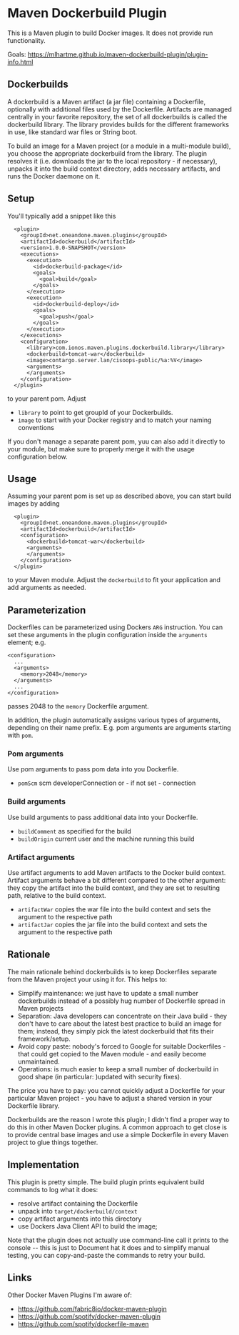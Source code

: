 # Maven Dockerbuild Plugin

This is a Maven plugin to build Docker images. It does not provide run functionality.

Goals: https://mlhartme.github.io/maven-dockerbuild-plugin/plugin-info.html


## Dockerbuilds

A dockerbuild is a Maven artifact (a jar file) containing a Dockerfile, optionally with additional files used by the Dockerfile.
Artifacts are managed centrally in your favorite repository, the set of all dockerbuilds is called the dockerbuild library.
The library provides builds for the different frameworks in use, like standard war files or String boot.

To build an image for a Maven project (or a module in a multi-module build), you choose the appropriate dockerbuild from the library.
The plugin resolves it (i.e. downloads the jar to the local repository - if necessary), unpacks it into the build context directory,
adds necessary artifacts, and runs the Docker daemone on it.

## Setup

You'll typically add a snippet like this

      <plugin>
        <groupId>net.oneandone.maven.plugins</groupId>
        <artifactId>dockerbuild</artifactId>
        <version>1.0.0-SNAPSHOT</version>
        <executions>
          <execution>
            <id>dockerbuild-package</id>
            <goals>
              <goal>build</goal>
            </goals>
          </execution>
          <execution>
            <id>dockerbuild-deploy</id>
            <goals>
              <goal>push</goal>
            </goals>
          </execution>
        </executions>
        <configuration>
          <library>com.ionos.maven.plugins.dockerbuild.library</library>
          <dockerbuild>tomcat-war</dockerbuild>
          <image>contargo.server.lan/cisoops-public/%a:%V</image>
          <arguments>
          </arguments>
        </configuration>
      </plugin>

to your parent pom. Adjust
* `library` to point to get groupId of your Dockerbuilds.
* `image` to start with your Docker registry and to match your naming conventions

If you don't manage a separate parent pom, yuu can also add it directly to your module, but make sure to properly merge
it with the usage configuration below.


## Usage

Assuming your parent pom is set up as described above, you can start build images by adding

      <plugin>
        <groupId>net.oneandone.maven.plugins</groupId>
        <artifactId>dockerbuild</artifactId>
        <configuration>
          <dockerbuild>tomcat-war</dockerbuild>
          <arguments>
          </arguments>
        </configuration>
      </plugin>

to your Maven module. Adjust the `dockerbuild` to fit your application and add arguments as needed.


## Parameterization

Dockerfiles can be parameterized using Dockers `ARG` instruction. You can set these arguments in the plugin configuration inside
the `arguments` element; e.g.

    <configuration>
      ...
      <arguments>
        <memory>2048</memory>
      </arguments>
      ...
    </configuration>

passes 2048 to the `memory` Dockerfile argument.

In addition, the plugin automatically assigns various types of arguments, depending on their name prefix. E.g. pom arguments are arguments
starting with `pom`.

### Pom arguments

Use pom arguments to pass pom data into you Dockerfile.

* `pomScm`  scm developerConnection or - if not set - connection


### Build arguments

Use build arguments to pass additional data into your Dockerfile.

* `buildComment` as specified for the build
* `buildOrigin` current user and the machine running this build


### Artifact arguments

Use artifact arguments to add Maven artifacts to the Docker build context. Artifact arguments behave a bit different compared to the other
argument: they copy the artifact into the build context, and they are set to resulting path, relative to the build context.

* `artifactWar` copies the war file into the build context and sets the argument to the respective path
* `artifactJar` copies the jar file into the build context and sets the argument to the respective path


## Rationale

The main rationale behind dockerbuilds is to keep Dockerfiles separate from the Maven project your using it for. This helps to:
* Simplify maintenance: we just have to update a small number dockerbuilds instead of a possibly hug number of Dockerfile spread in Maven projects
* Separation: Java developers can concentrate on their Java build - they don't have to care about the latest best practice to build an
  image for them; instead, they simply pick the latest dockerbuild that fits their framework/setup.
* Avoid copy paste: nobody's forced to Google for suitable Dockerfiles - that could get copied to the Maven module - and easily become
  unmaintained.
* Operations: is much easier to keep a small number of dockerbuild in good shape (in particular: )updated with security fixes).

The price you have to pay: you cannot quickly adjust a Dockerfile for your particular Maven project - you have to adjust a shared version
in your Dockerfile library.

Dockerbuilds are the reason I wrote this plugin; I didn't find a proper way to do this in other Maven Docker plugins. A common
approach to get close is to provide central base images and use a simple Dockerfile in every Maven project to glue things together.


## Implementation

This plugin is pretty simple. The build plugin prints equivalent build commands to log what it does:
* resolve artifact containing the Dockerfile
* unpack into `target/dockerbuild/context`
* copy artifact arguments into this directory
* use Dockers Java Client API to build the image;

Note that the plugin does not actually use command-line call it prints to the console -- this is just to Document hat it does and to simplify
manual testing, you can copy-and-paste the commands to retry your build.


## Links

Other Docker Maven Plugins I'm aware of:

* https://github.com/fabric8io/docker-maven-plugin
* https://github.com/spotify/docker-maven-plugin
* https://github.com/spotify/dockerfile-maven
